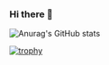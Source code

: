 ### Hi there 👋
![Anurag's GitHub stats](https://github-readme-stats.vercel.app/api?username=takechiyo-19940627&count_private=true)

[![trophy](https://github-profile-trophy.vercel.app/?username=takechiyo-19940627&theme=onedark)](https://github.com/ryo-ma/github-profile-trophy)

<!--
**takechiyo-19940627/takechiyo-19940627** is a ✨ _special_ ✨ repository because its `README.md` (this file) appears on your GitHub profile.

Here are some ideas to get you started:

- 🔭 I’m currently working on ...
- 🌱 I’m currently learning ...
- 👯 I’m looking to collaborate on ...
- 🤔 I’m looking for help with ...
- 💬 Ask me about ...
- 📫 How to reach me: ...
- 😄 Pronouns: ...
- ⚡ Fun fact: ...
-->
